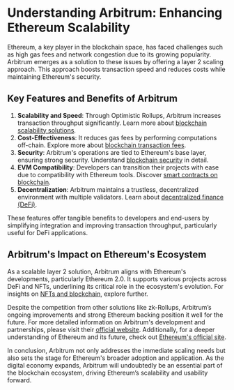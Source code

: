 # Understanding Arbitrum: Enhancing Ethereum Scalability

Ethereum, a key player in the blockchain space, has faced challenges such as high gas fees and network congestion due to its growing popularity. Arbitrum emerges as a solution to these issues by offering a layer 2 scaling approach. This approach boosts transaction speed and reduces costs while maintaining Ethereum's security.

## Key Features and Benefits of Arbitrum

1. **Scalability and Speed**: Through Optimistic Rollups, Arbitrum increases transaction throughput significantly. Learn more about [blockchain scalability solutions](https://www.license-token.com/wiki/blockchain-scalability-solutions).
2. **Cost-Effectiveness**: It reduces gas fees by performing computations off-chain. Explore more about [blockchain transaction fees](https://www.license-token.com/wiki/blockchain-transaction-fees).
3. **Security**: Arbitrum's operations are tied to Ethereum's base layer, ensuring strong security. Understand [blockchain security](https://www.license-token.com/wiki/blockchain-security) in detail.
4. **EVM Compatibility**: Developers can transition their projects with ease due to compatibility with Ethereum tools. Discover [smart contracts on blockchain](https://www.license-token.com/wiki/smart-contracts-on-blockchain).
5. **Decentralization**: Arbitrum maintains a trustless, decentralized environment with multiple validators. Learn about [decentralized finance (DeFi)](https://www.license-token.com/wiki/decentralized-finance-de-fi-and-nf-ts).

These features offer tangible benefits to developers and end-users by simplifying integration and improving transaction throughput, particularly useful for DeFi applications.

## Arbitrum's Impact on Ethereum's Ecosystem

As a scalable layer 2 solution, Arbitrum aligns with Ethereum's developments, particularly Ethereum 2.0. It supports various projects across DeFi and NFTs, underlining its critical role in the ecosystem's evolution. For insights on [NFTs and blockchain](https://www.license-token.com/wiki/nf-ts-and-blockchain), explore further.

Despite the competition from other solutions like zk-Rollups, Arbitrum’s ongoing improvements and strong Ethereum backing position it well for the future. For more detailed information on Arbitrum's development and partnerships, please visit their [official website](https://offchainlabs.com). Additionally, for a deeper understanding of Ethereum and its future, check out [Ethereum's official site](https://ethereum.org).

In conclusion, Arbitrum not only addresses the immediate scaling needs but also sets the stage for Ethereum's broader adoption and application. As the digital economy expands, Arbitrum will undoubtedly be an essential part of the blockchain ecosystem, driving Ethereum’s scalability and usability forward.